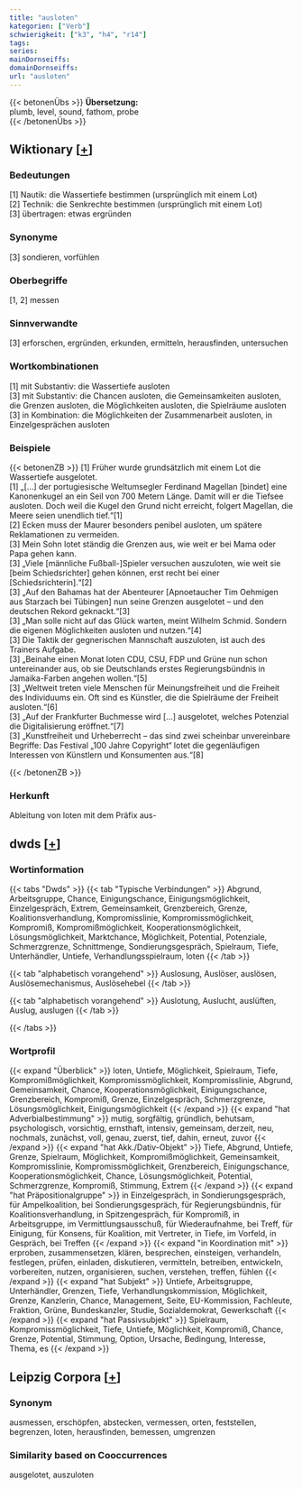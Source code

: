 ```yaml
---
title: "ausloten"
kategorien: ["Verb"]
schwierigkeit: ["k3", "h4", "r14"]
tags:
series:
mainDornseiffs:
domainDornseiffs:
url: "ausloten"
---
```


{{< betonenÜbs >}}
**Übersetzung:**  
plumb, level, sound, fathom, probe  
{{< /betonenÜbs >}}

## Wiktionary [[+](https://de.wiktionary.org/wiki/ausloten)]

### Bedeutungen
[1] Nautik: die Wassertiefe bestimmen (ursprünglich mit einem Lot)  
[2] Technik: die Senkrechte bestimmen (ursprünglich mit einem Lot)  
[3] übertragen: etwas ergründen  

### Synonyme
[3] sondieren, vorfühlen  

### Oberbegriffe
[1, 2] messen  

### Sinnverwandte
[3] erforschen, ergründen, erkunden, ermitteln, herausfinden, untersuchen  

### Wortkombinationen
[1] mit Substantiv: die Wassertiefe ausloten  
[3] mit Substantiv: die Chancen ausloten, die Gemeinsamkeiten ausloten, die Grenzen ausloten, die Möglichkeiten ausloten, die Spielräume ausloten  
[3] in Kombination: die Möglichkeiten der Zusammenarbeit ausloten, in Einzelgesprächen ausloten  

### Beispiele
{{< betonenZB >}}
[1] Früher wurde grundsätzlich mit einem Lot die Wassertiefe ausgelotet.  
[1] „[…] der portugiesische Weltumsegler Ferdinand Magellan [bindet] eine Kanonenkugel an ein Seil von 700 Metern Länge. Damit will er die Tiefsee ausloten. Doch weil die Kugel den Grund nicht erreicht, folgert Magellan, die Meere seien unendlich tief.“[1]  
[2] Ecken muss der Maurer besonders penibel ausloten, um spätere Reklamationen zu vermeiden.  
[3] Mein Sohn lotet ständig die Grenzen aus, wie weit er bei Mama oder Papa gehen kann.  
[3] „Viele [männliche Fußball-]Spieler versuchen auszuloten, wie weit sie [beim Schiedsrichter] gehen können, erst recht bei einer [Schiedsrichterin].“[2]  
[3] „Auf den Bahamas hat der Abenteurer [Apnoetaucher Tim Oehmigen aus Starzach bei Tübingen] nun seine Grenzen ausgelotet – und den deutschen Rekord geknackt.“[3]  
[3] „Man solle nicht auf das Glück warten, meint Wilhelm Schmid. Sondern die eigenen Möglichkeiten ausloten und nutzen.“[4]  
[3] Die Taktik der gegnerischen Mannschaft auszuloten, ist auch des Trainers Aufgabe.  
[3] „Beinahe einen Monat loten CDU, CSU, FDP und Grüne nun schon untereinander aus, ob sie Deutschlands erstes Regierungsbündnis in Jamaika-Farben angehen wollen.“[5]  
[3] „Weltweit treten viele Menschen für Meinungsfreiheit und die Freiheit des Individuums ein. Oft sind es Künstler, die die Spielräume der Freiheit ausloten.“[6]  
[3] „Auf der Frankfurter Buchmesse wird […] ausgelotet, welches Potenzial die Digitalisierung eröffnet.“[7]  
[3] „Kunstfreiheit und Urheberrecht – das sind zwei scheinbar unvereinbare Begriffe: Das Festival „100 Jahre Copyright“ lotet die gegenläufigen Interessen von Künstlern und Konsumenten aus.“[8]  

{{< /betonenZB >}}
### Herkunft
Ableitung von loten mit dem Präfix aus-  



## dwds [[+](https://www.dwds.de/wb/ausloten)]

### Wortinformation
{{< tabs "Dwds" >}}
{{< tab "Typische Verbindungen" >}}
Abgrund, Arbeitsgruppe, Chance, Einigungschance, Einigungsmöglichkeit, Einzelgespräch, Extrem, Gemeinsamkeit, Grenzbereich, Grenze, Koalitionsverhandlung, Kompromisslinie, Kompromissmöglichkeit, Kompromiß, Kompromißmöglichkeit, Kooperationsmöglichkeit, Lösungsmöglichkeit, Marktchance, Möglichkeit, Potential, Potenziale, Schmerzgrenze, Schnittmenge, Sondierungsgespräch, Spielraum, Tiefe, Unterhändler, Untiefe, Verhandlungsspielraum, loten
{{< /tab >}}

{{< tab "alphabetisch vorangehend" >}}
Auslosung, Auslöser, auslösen, Auslösemechanismus, Auslösehebel
{{< /tab >}}

{{< tab "alphabetisch vorangehend" >}}
Auslotung, Auslucht, auslüften, Auslug, auslugen
{{< /tab >}}

{{< /tabs >}}

### Wortprofil
{{< expand "Überblick" >}} loten, Untiefe, Möglichkeit, Spielraum, Tiefe, Kompromißmöglichkeit, Kompromissmöglichkeit, Kompromisslinie, Abgrund, Gemeinsamkeit, Chance, Kooperationsmöglichkeit, Einigungschance, Grenzbereich, Kompromiß, Grenze, Einzelgespräch, Schmerzgrenze, Lösungsmöglichkeit, Einigungsmöglichkeit {{< /expand >}}
{{< expand "hat Adverbialbestimmung" >}} mutig, sorgfältig, gründlich, behutsam, psychologisch, vorsichtig, ernsthaft, intensiv, gemeinsam, derzeit, neu, nochmals, zunächst, voll, genau, zuerst, tief, dahin, erneut, zuvor {{< /expand >}}
{{< expand "hat Akk./Dativ-Objekt" >}} Tiefe, Abgrund, Untiefe, Grenze, Spielraum, Möglichkeit, Kompromißmöglichkeit, Gemeinsamkeit, Kompromisslinie, Kompromissmöglichkeit, Grenzbereich, Einigungschance, Kooperationsmöglichkeit, Chance, Lösungsmöglichkeit, Potential, Schmerzgrenze, Kompromiß, Stimmung, Extrem {{< /expand >}}
{{< expand "hat Präpositionalgruppe" >}} in Einzelgespräch, in Sondierungsgespräch, für Ampelkoalition, bei Sondierungsgespräch, für Regierungsbündnis, für Koalitionsverhandlung, in Spitzengespräch, für Kompromiß, in Arbeitsgruppe, im Vermittlungsausschuß, für Wiederaufnahme, bei Treff, für Einigung, für Konsens, für Koalition, mit Vertreter, in Tiefe, im Vorfeld, in Gespräch, bei Treffen {{< /expand >}}
{{< expand "in Koordination mit" >}} erproben, zusammensetzen, klären, besprechen, einsteigen, verhandeln, festlegen, prüfen, einladen, diskutieren, vermitteln, betreiben, entwickeln, vorbereiten, nutzen, organisieren, suchen, verstehen, treffen, fühlen {{< /expand >}}
{{< expand "hat Subjekt" >}} Untiefe, Arbeitsgruppe, Unterhändler, Grenzen, Tiefe, Verhandlungskommission, Möglichkeit, Grenze, Kanzlerin, Chance, Management, Seite, EU-Kommission, Fachleute, Fraktion, Grüne, Bundeskanzler, Studie, Sozialdemokrat, Gewerkschaft {{< /expand >}}
{{< expand "hat Passivsubjekt" >}} Spielraum, Kompromissmöglichkeit, Tiefe, Untiefe, Möglichkeit, Kompromiß, Chance, Grenze, Potential, Stimmung, Option, Ursache, Bedingung, Interesse, Thema, es {{< /expand >}}

## Leipzig Corpora [[+](https://corpora.uni-leipzig.de/en/res?word=ausloten&corpusId=deu_newscrawl-public_2018)]


### Synonym
ausmessen, erschöpfen, abstecken, vermessen, orten, feststellen, begrenzen, loten, herausfinden, bemessen, umgrenzen


### Similarity based on Cooccurrences
ausgelotet, auszuloten

